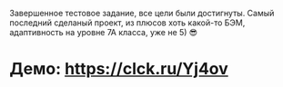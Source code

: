 Завершенное тестовое задание, все цели были достигнуты.
Самый последний сделаный проект, из плюсов хоть какой-то БЭМ, адаптивность на уровне 7А класса, уже не 5) 😎

# Демо: https://clck.ru/Yj4ov
